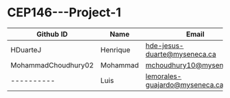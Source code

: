 # CEP146---Project-1

Github ID | Name | Email | Student#
----------|------|-------|---------
HDuarteJ  | Henrique|hde-jesus-duarte@myseneca.ca|---------
MohammadChoudhury02|Mohammad|mchoudhury10@myseneca.ca|126036250
----------|Luis|lemorales-guajardo@myseneca.ca|---------
